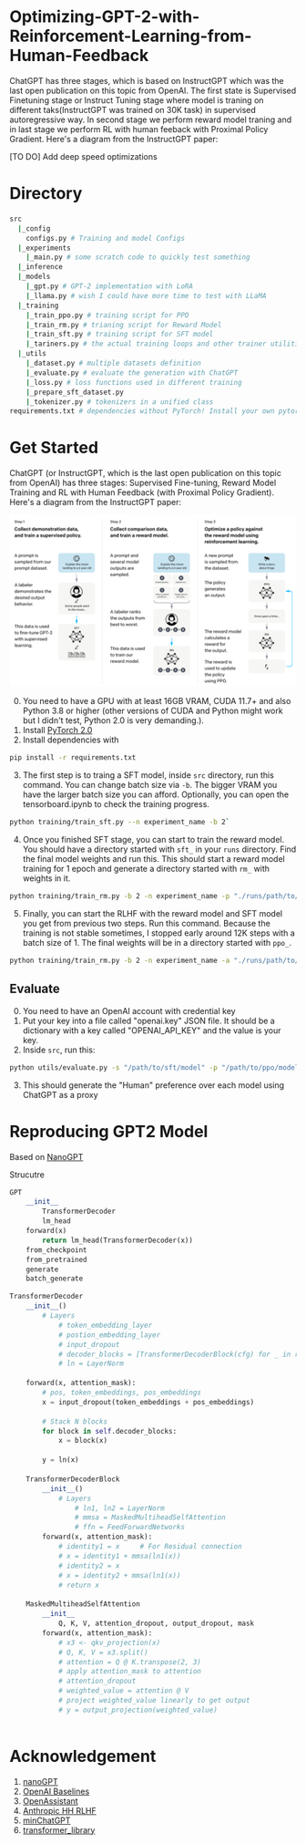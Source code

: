 # Optimizing-GPT-2-with-Reinforcement-Learning-from-Human-Feedback

ChatGPT has three stages, which is based on InstructGPT which was the last open publication on this topic from OpenAI. The first state is Supervised Finetuning stage or Instruct Tuning stage where model is traning on different taks(InstructGPT was trained on 30K task) in supervised autoregressive way. 
In second stage we perform reward model traning and in last stage we perform RL with human feeback with Proximal Policy Gradient. Here's a diagram from the InstructGPT paper:

[TO DO] Add deep speed optimizations

# Directory
```bash
src
  |_config
    configs.py # Training and model Configs
  |_experiments
    |_main.py # some scratch code to quickly test something
  |_inference
  |_models
    |_gpt.py # GPT-2 implementation with LoRA
    |_llama.py # wish I could have more time to test with LLaMA
  |_training
    |_train_ppo.py # training script for PPO 
    |_train_rm.py # trianing script for Reward Model
    |_train_sft.py # training script for SFT model
    |_tariners.py # the actual training loops and other trainer utilities, such as saving states
  |_utils
    |_dataset.py # multiple datasets definition
    |_evaluate.py # evaluate the generation with ChatGPT
    |_loss.py # loss functions used in different training
    |_prepare_sft_dataset.py
    |_tokenizer.py # tokenizers in a unified class
requirements.txt # dependencies without PyTorch! Install your own pytorch 2.0 nightly.
```

# Get Started
ChatGPT (or InstructGPT, which is the last open publication on this topic from OpenAI) has three stages: Supervised Fine-tuning, Reward Model Training and RL with Human Feedback (with Proximal Policy Gradient). Here's a diagram from the InstructGPT paper:

![InstructGPT](assets/instructgpt.png)

0. You need to have a GPU with at least 16GB VRAM, CUDA 11.7+ and also Python 3.8 or higher (other versions of CUDA and Python might work but I didn't test, Python 2.0 is very demanding.).
1. Install [PyTorch 2.0](https://pytorch.org/get-started/pytorch-2.0/#getting-started)
2. Install dependencies with
```bash
pip install -r requirements.txt
```
3. The first step is to traing a SFT model, inside `src` directory, run this command. You can change batch size via `-b`. The bigger VRAM you have the larger batch size you can afford. Optionally, you can open the tensorboard.ipynb to check the training progress.
```bash
python training/train_sft.py --n experiment_name -b 2`
```
4. Once you finished SFT stage, you can start to train the reward model. You should have a directory started with `sft_` in your `runs` directory. Find the final model weights and run this. This should start a reward model training for 1 epoch and generate a directory started with `rm_` with weights in it.
```bash
python training/train_rm.py -b 2 -n experiment_name -p "./runs/path/to/your/weights"
```
5. Finally, you can start the RLHF with the reward model and SFT model you get from previous two steps. Run this command. Because the training is not stable sometimes, I stopped early around 12K steps with a batch size of 1. The final weights will be in a directory started with `ppo_`.
```bash
python training/train_rm.py -b 2 -n experiment_name -a "./runs/path/to/sft/weights" -c "./runs/path/to/reward_model/weights" -s naive
```

## Evaluate
0. You need to have an OpenAI account with credential key
1. Put your key into a file called "openai.key" JSON file. It should be a dictionary with a key called "OPENAI_API_KEY" and the value is your key.
2. Inside `src`, run this:
```bash
python utils/evaluate.py -s "/path/to/sft/model" -p "/path/to/ppo/model"
```
3. This should generate the "Human" preference over each model using ChatGPT as a proxy


# Reproducing GPT2 Model
Based on [NanoGPT](https://github.com/karpathy/nanoGPT/blob/master/model.py)

Strucutre
```python
GPT
    __init__
        TransformerDecoder
        lm_head
    forward(x)
        return lm_head(TransformerDecoder(x))
    from_checkpoint
    from_pretrained
    generate
    batch_generate
```
```python
TransformerDecoder
    __init__()
        # Layers
            # token_embedding_layer
            # postion_embedding_layer
            # input_dropout
            # decoder_blocks = [TransformerDecoderBlock(cfg) for _ in range(cfg.n_layers)]
            # ln = LayerNorm
        
    forward(x, attention_mask):
        # pos, token_embeddings, pos_embeddings
        x = input_dropout(token_embeddings + pos_embeddings)

        # Stack N blocks
        for block in self.decoder_blocks:
            x = block(x)

        y = ln(x)

    TransformerDecoderBlock
        __init__()
            # Layers
                # ln1, ln2 = LayerNorm
                # mmsa = MaskedMultiheadSelfAttention
                # ffn = FeedForwardNetworks
        forward(x, attention_mask):
            # identity1 = x     # For Residual connection
            # x = identity1 + mmsa(ln1(x))
            # identity2 = x
            # x = identity2 + mmsa(ln1(x))
            # return x

    MaskedMultiheadSelfAttention
        __init__
            Q, K, V, attention_dropout, output_dropout, mask
        forward(x, attention_mask):
            # x3 <- qkv_projection(x)
            # Q, K, V = x3.split()
            # attention = Q @ K.transpose(2, 3)
            # apply attention_mask to attention
            # attention_dropout
            # weighted_value = attention @ V
            # project weighted_value linearly to get output
            # y = output_projection(weighted_value)



```

# Acknowledgement
1. [nanoGPT](https://github.com/karpathy/nanoGPT)
2. [OpenAI Baselines](https://github.com/openai/baselines)
3. [OpenAssistant](https://github.com/LAION-AI/Open-Assistant)
4. [Anthropic HH RLHF](https://github.com/anthropics/hh-rlhf)
5. [minChatGPT](https://github.com/ethanyanjiali/minChatGPT)
6. [transformer_library](https://github.com/huggingface/transformers/blob/main/src/transformers/models/gpt2/modeling_gpt2.py)


